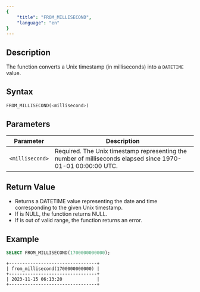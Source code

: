 ```yaml
---
{
    "title": "FROM_MILLISECOND",
    "language": "en"
}
---
```


## Description

The function converts a Unix timestamp (in milliseconds) into a `DATETIME` value.

## Syntax

```sql
FROM_MILLISECOND(<millisecond>)
```
## Parameters

| Parameter       | Description                                                                                                 |
|-----------------|-------------------------------------------------------------------------------------------------------------|
| `<millisecond>` | Required. The Unix timestamp representing the number of milliseconds elapsed since 1970-01-01 00:00:00 UTC. |

## Return Value

- Returns a DATETIME value representing the date and time corresponding to the given Unix timestamp.
- If <millisecond> is NULL, the function returns NULL.
- If <millisecond> is out of valid range, the function returns an error.

## Example

```sql
SELECT FROM_MILLISECOND(1700000000000);
```

```text
+---------------------------------+
| from_millisecond(1700000000000) |
+---------------------------------+
| 2023-11-15 06:13:20             |
+---------------------------------+
```


